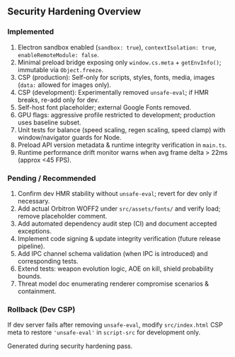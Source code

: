 ## Security Hardening Overview

### Implemented

1. Electron sandbox enabled (`sandbox: true`), `contextIsolation: true`, `enableRemoteModule: false`.
2. Minimal preload bridge exposing only `window.cs.meta` + `getEnvInfo()`; immutable via `Object.freeze`.
3. CSP (production): Self-only for scripts, styles, fonts, media, images (`data:` allowed for images only).
4. CSP (development): Experimentally removed `unsafe-eval`; if HMR breaks, re-add only for dev.
5. Self-host font placeholder; external Google Fonts removed.
6. GPU flags: aggressive profile restricted to development; production uses baseline subset.
7. Unit tests for balance (speed scaling, regen scaling, speed clamp) with window/navigator guards for Node.
8. Preload API version metadata & runtime integrity verification in `main.ts`.
9. Runtime performance drift monitor warns when avg frame delta > 22ms (approx <45 FPS).

### Pending / Recommended

1. Confirm dev HMR stability without `unsafe-eval`; revert for dev only if necessary.
2. Add actual Orbitron WOFF2 under `src/assets/fonts/` and verify load; remove placeholder comment.
3. Add automated dependency audit step (CI) and document accepted exceptions.
4. Implement code signing & update integrity verification (future release pipeline).
5. Add IPC channel schema validation (when IPC is introduced) and corresponding tests.
6. Extend tests: weapon evolution logic, AOE on kill, shield probability bounds.
7. Threat model doc enumerating renderer compromise scenarios & containment.

### Rollback (Dev CSP)

If dev server fails after removing `unsafe-eval`, modify `src/index.html` CSP meta to restore `'unsafe-eval'` in `script-src` for development only.

Generated during security hardening pass.
